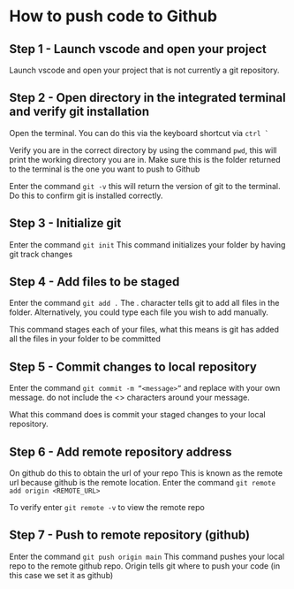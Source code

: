 # How to push code to Github

## Step 1 - Launch vscode and open your project

Launch vscode and open your project that is not currently a git repository.

## Step 2 - Open directory in the integrated terminal and verify git installation

Open the terminal. You can do this via the keyboard shortcut via ``` ctrl ` ```

Verify you are in the correct directory by using the command `pwd`, this will print the working directory you are in. Make sure this is the folder returned to the terminal is the one you want to push to Github

Enter the command `git -v` this will return the version of git to the terminal. Do this to confirm git is installed correctly.

## Step 3 - Initialize git

Enter the command `git init`
This command initializes your folder by having git track changes

## Step 4 - Add files to be staged

Enter the command `git add .`
The . character tells git to add all files in the folder. Alternatively, you could type each file you wish to add manually.

This command stages each of your files, what this means is git has added all the files in your folder to be committed

## Step 5 - Commit changes to local repository

Enter the command `git commit -m “<message>”` and replace <message> with your own message. do not include the <> characters around your message.

What this command does is commit your staged changes to your local repository.

## Step 6 - Add remote repository address

On github do this to obtain the url of your repo
This is known as the remote url because github is the remote location.
Enter the command `git remote add origin <REMOTE_URL>`

To verify enter `git remote -v` to view the remote repo

## Step 7 - Push to remote repository (github)

Enter the command `git push origin main`
This command pushes your local repo to the remote github repo.
Origin tells git where to push your code (in this case we set it as github)
